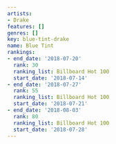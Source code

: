 ```yaml
---
artists:
- Drake
features: []
genres: []
key: blue-tint-drake
name: Blue Tint
rankings:
- end_date: '2018-07-20'
  rank: 30
  ranking_list: Billboard Hot 100
  start_date: '2018-07-14'
- end_date: '2018-07-27'
  rank: 55
  ranking_list: Billboard Hot 100
  start_date: '2018-07-21'
- end_date: '2018-08-03'
  rank: 80
  ranking_list: Billboard Hot 100
  start_date: '2018-07-28'
---
```



